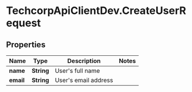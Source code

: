 # TechcorpApiClientDev.CreateUserRequest

## Properties

Name | Type | Description | Notes
------------ | ------------- | ------------- | -------------
**name** | **String** | User&#39;s full name | 
**email** | **String** | User&#39;s email address | 


